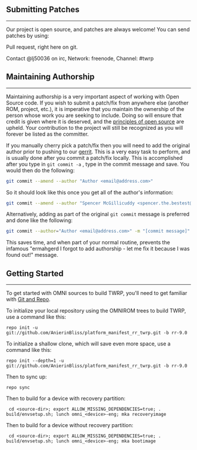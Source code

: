 ## Submitting Patches ##
------------------
Our project is open source, and patches are always welcome!
You can send patches by using:

Pull request, right here on git.

Contact @lj50036 on irc, Network: freenode, Channel: #twrp

## Maintaining Authorship ##
----------------------
Maintaining authorship is a very important aspect of working with Open Source code. If you wish to submit a patch/fix
from anywhere else (another ROM, project, etc.), it is imperative that you maintain the ownership of the person whose
work you are seeking to include. Doing so will ensure that credit is given where it is deserved, and the [principles of open source](http://opensource.org/docs/osd)
are upheld. Your contribution to the project will still be recognized as you will forever be listed as the committer.

If you manually cherry pick a patch/fix then you will need to add the original author prior to pushing to our [gerrit](https://gerrit.omnirom.org).
This is a very easy task to perform, and is usually done after you commit a patch/fix locally. This is accomplished
after you type in `git commit -a` , type in the commit message and save. You would then do the following:

```bash
git commit --amend --author "Author <email@address.com>"
```

So it should look like this once you get all of the author's information:

```bash
git commit --amend --author "Spencer McGillicuddy <spencer.the.bestest@gmail.com>"
```

Alternatively, adding as part of the original `git commit` message is preferred and done like the following:

```bash
git commit --author="Author <email@address.com>" -m "[commit message]"
```

This saves time, and when part of your normal routine, prevents the infamous "ermahgerd I forgot to add authorship -
let me fix it because I was found out!" message.


## Getting Started ##
---------------

To get started with OMNI sources to build TWRP, you'll need to get
familiar with [Git and Repo](https://source.android.com/source/using-repo.html).

To initialize your local repository using the OMNIROM trees to build TWRP, use a command like this:

    repo init -u git://github.com/AnierinBliss/platform_manifest_rr_twrp.git -b rr-9.0

To initialize a shallow clone, which will save even more space, use a command like this:

    repo init --depth=1 -u git://github.com/AnierinBliss/platform_manifest_rr_twrp.git -b rr-9.0

Then to sync up:

    repo sync

Then to build for a device with recovery partition:

     cd <source-dir>; export ALLOW_MISSING_DEPENDENCIES=true; . build/envsetup.sh; lunch omni_<device>-eng; mka recoveryimage

Then to build for a device without recovery partition:

     cd <source-dir>; export ALLOW_MISSING_DEPENDENCIES=true; . build/envsetup.sh; lunch omni_<device>-eng; mka bootimage

